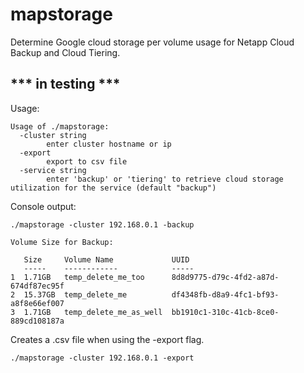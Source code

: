 # mapstorage

Determine Google cloud storage per volume usage for Netapp Cloud Backup and Cloud Tiering.

## *** in testing ***

Usage:
```
Usage of ./mapstorage:
  -cluster string
        enter cluster hostname or ip
  -export
        export to csv file
  -service string
        enter 'backup' or 'tiering' to retrieve cloud storage utilization for the service (default "backup")
```

Console output:
```
./mapstorage -cluster 192.168.0.1 -backup

Volume Size for Backup:

   Size     Volume Name             UUID                                  
   -----    ------------            -----                                 
1  1.71GB   temp_delete_me_too      8d8d9775-d79c-4fd2-a87d-674df87ec95f  
2  15.37GB  temp_delete_me          df4348fb-d8a9-4fc1-bf93-a8f8e66ef007  
3  1.71GB   temp_delete_me_as_well  bb1910c1-310c-41cb-8ce0-889cd108187a 
```

Creates a .csv file when using the -export flag.

```
./mapstorage -cluster 192.168.0.1 -export
```